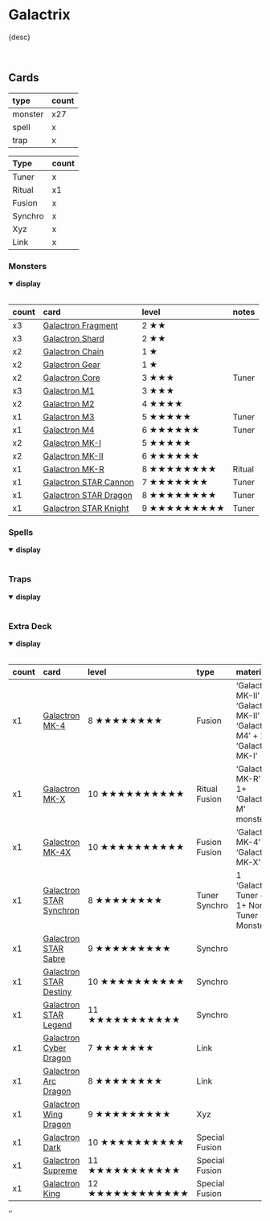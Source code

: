 # Galactrix

{desc}


<br>


## Cards

| type | count |
| :--- | :---- |
| monster | x27 |
| spell | x |
| trap | x |

| Type | count |
| :--- | :---- |
| Tuner | x |
| Ritual | x1 |
| Fusion | x |
| Synchro | x |
| Xyz | x |
| Link | x |

### Monsters

<details open>
  <summary> <b> display </b> </summary> <br>

| count | card | level | notes |
| :---- | :--- | :---- | :---- |
| x3 | [Galactron Fragment](../cards/Galactron%20.md) | 2 ★★ | |
| x3 | [Galactron Shard](../cards/Galactron%20.md) | 2 ★★ | |
| x2 | [Galactron Chain](../cards/Galactron%20.md) | 1 ★ | |
| x2 | [Galactron Gear](../cards/Galactron%20.md) | 1 ★ | |
| x2 | [Galactron Core](../cards/Galactron%20.md) | 3 ★★★ | Tuner |
| x3 | [Galactron M1](../cards/Galactron%20.md) | 3 ★★★ | |
| x2 | [Galactron M2](../cards/Galactron%20.md) | 4 ★★★★ | |
| x1 | [Galactron M3](../cards/Galactron%20.md) | 5 ★★★★★ | Tuner |
| x1 | [Galactron M4](../cards/Galactron%20.md) | 6 ★★★★★★ | Tuner |
| x2 | [Galactron MK-I](../cards/Galactron%20.md) | 5 ★★★★★ | |
| x2 | [Galactron MK-II](../cards/Galactron%20.md) | 6 ★★★★★★ | |
| x1 | [Galactron MK-R](../cards/Galactron%20.md) | 8 ★★★★★★★★ | Ritual |
| x1 | [Galactron STAR Cannon](../cards/Galactron%20.md) | 7 ★★★★★★★ | Tuner |
| x1 | [Galactron STAR Dragon](../cards/Galactron%20.md) | 8 ★★★★★★★★ | Tuner |
| x1 | [Galactron STAR Knight](../cards/Galactron%20.md) | 9 ★★★★★★★★★ | Tuner |

</details>

### Spells

<details open>
  <summary> <b> display </b> </summary> <br>



</details>

### Traps

<details open>
  <summary> <b> display </b> </summary> <br>



</details>

### Extra Deck

<details open>
  <summary> <b> display </b> </summary> <br>

| count | card | level | type | material | notes |
| :---- | :--- | :---- | :--- | :------- | :---- |
| x1 | [Galactron MK-4](../cards/Galactron%20.md) | 8 ★★★★★★★★ | Fusion | ‘Galactron MK-II’ + ‘Galactron MK-II’ <br> ‘Galactron M4’ + 1 ‘Galactron MK-I’ | |
| x1 | [Galactron MK-X](../cards/Galactron%20.md) | 10 ★★★★★★★★★★ | Ritual Fusion | ‘Galactron MK-R’ + 1+ ‘Galactron M’ monsters | |
| x1 | [Galactron MK-4X](../cards/Galactron%20.md) | 10 ★★★★★★★★★★ | Fusion Fusion | ‘Galactron MK-4’ + ‘Galactron MK-X’ | |
| x1 | [Galactron STAR Synchron](../cards/Galactron%20.md) | 8 ★★★★★★★★ | Tuner Synchro | 1 ‘Galactron’ Tuner + 1+ Non-Tuner Monsters | |
| x1 | [Galactron STAR Sabre](../cards/Galactron%20.md) | 9 ★★★★★★★★★ | Synchro | | |
| x1 | [Galactron STAR Destiny](../cards/Galactron%20.md) | 10 ★★★★★★★★★★ | Synchro | | |
| x1 | [Galactron STAR Legend](../cards/Galactron%20.md) | 11 ★★★★★★★★★★★ | Synchro | | |
| x1 | [Galactron Cyber Dragon](../cards/Galactron%20.md) | 7 ★★★★★★★ | Link | |
| x1 | [Galactron Arc Dragon](../cards/Galactron%20.md) | 8 ★★★★★★★★ | Link | |
| x1 | [Galactron Wing Dragon](../cards/Galactron%20.md) | 9 ★★★★★★★★★ | Xyz | |
| x1 | [Galactron Dark](../cards/Galactron%20.md) | 10 ★★★★★★★★★★ | Special Fusion | |
| x1 | [Galactron Supreme](../cards/Galactron%20.md) | 11 ★★★★★★★★★★★ | Special Fusion | |
| x1 | [Galactron King](../cards/Galactron%20.md) | 12 ★★★★★★★★★★★★ | Special Fusion | |

</details>
‘’